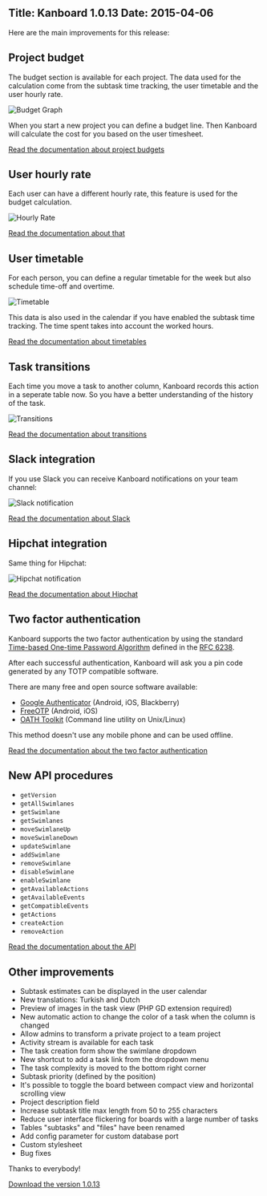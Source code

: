 Title: Kanboard 1.0.13
Date: 2015-04-06
---

Here are the main improvements for this release:

Project budget
--------------

The budget section is available for each project.
The data used for the calculation come from the subtask time tracking, the user timetable and the user hourly rate.

![Budget Graph](http://kanboard.net/screenshots/documentation/budget-graph.png)

When you start a new project you can define a budget line.
Then Kanboard will calculate the cost for you based on the user timesheet.

[Read the documentation about project budgets](http://kanboard.net/documentation/budget)

User hourly rate
----------------

Each user can have a different hourly rate, this feature is used for the budget calculation.

![Hourly Rate](http://kanboard.net/screenshots/documentation/hourly-rate.png)

[Read the documentation about that](http://kanboard.net/documentation/hourly-rate)

User timetable
--------------

For each person, you can define a regular timetable for the week but also schedule time-off and overtime.

![Timetable](http://kanboard.net/screenshots/documentation/timetable.png)

This data is also used in the calendar if you have enabled the subtask time tracking.
The time spent takes into account the worked hours.

[Read the documentation about timetables](http://kanboard.net/documentation/timetable)

Task transitions
----------------

Each time you move a task to another column, Kanboard records this action in a seperate table now.
So you have a better understanding of the history of the task.

![Transitions](http://kanboard.net/screenshots/documentation/transitions.png)

[Read the documentation about transitions](http://kanboard.net/documentation/transitions)

Slack integration
-----------------

If you use Slack you can receive Kanboard notifications on your team channel:

![Slack notification](http://kanboard.net/screenshots/documentation/slack-notification.png)

[Read the documentation about Slack](http://kanboard.net/documentation/slack)

Hipchat integration
-------------------

Same thing for Hipchat:

![Hipchat notification](http://kanboard.net/screenshots/documentation/hipchat-notification.png)

[Read the documentation about Hipchat](http://kanboard.net/documentation/hipchat)

Two factor authentication
-------------------------

Kanboard supports the two factor authentication by using the standard [Time-based One-time Password Algorithm](http://en.wikipedia.org/wiki/Time-based_One-time_Password_Algorithm) defined in the [RFC 6238](http://tools.ietf.org/html/rfc6238).

After each successful authentication, Kanboard will ask you a pin code generated by any TOTP compatible software.

There are many free and open source software available:

- [Google Authenticator](https://github.com/google/google-authenticator/) (Android, iOS, Blackberry)
- [FreeOTP](https://fedorahosted.org/freeotp/) (Android, iOS)
- [OATH Toolkit](http://www.nongnu.org/oath-toolkit/) (Command line utility on Unix/Linux)

This method doesn't use any mobile phone and can be used offline.

[Read the documentation about the two factor authentication](http://kanboard.net/documentation/2fa)

New API procedures
------------------

- `getVersion`
- `getAllSwimlanes`
- `getSwimlane`
- `getSwimlanes`
- `moveSwimlaneUp`
- `moveSwimlaneDown`
- `updateSwimlane`
- `addSwimlane`
- `removeSwimlane`
- `disableSwimlane`
- `enableSwimlane`
- `getAvailableActions`
- `getAvailableEvents`
- `getCompatibleEvents`
- `getActions`
- `createAction`
- `removeAction`

[Read the documentation about the API](http://kanboard.net/documentation/api-json-rpc)

Other improvements
------------------

- Subtask estimates can be displayed in the user calendar
- New translations: Turkish and Dutch
- Preview of images in the task view (PHP GD extension required)
- New automatic action to change the color of a task when the column is changed
- Allow admins to transform a private project to a team project
- Activity stream is available for each task
- The task creation form show the swimlane dropdown
- New shortcut to add a task link from the dropdown menu
- The task complexity is moved to the bottom right corner
- Subtask priority (defined by the position)
- It's possible to toggle the board between compact view and horizontal scrolling view
- Project description field
- Increase subtask title max length from 50 to 255 characters
- Reduce user interface flickering for boards with a large number of tasks
- Tables "subtasks" and "files" have been renamed
- Add config parameter for custom database port
- Custom stylesheet
- Bug fixes

Thanks to everybody!

[Download the version 1.0.13](http://kanboard.net/kanboard-1.0.13.zip)
